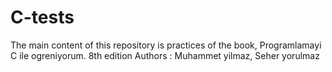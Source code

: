 # C-tests
The main content of this repository is practices of the book, Programlamayi C ile ogreniyorum.
8th edition 
Authors : Muhammet yilmaz, Seher yorulmaz 
